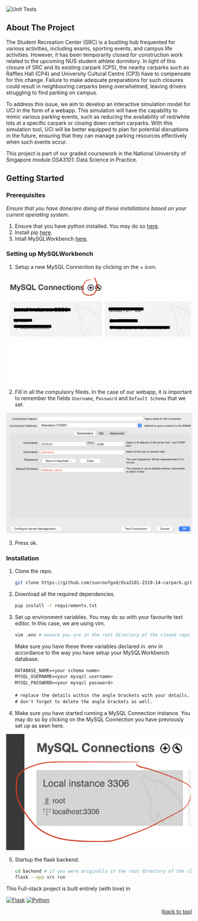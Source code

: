 <!-- PROJECT SHIELDS -->
![Unit Tests][testing-shield]
<a name="readme-top"></a>

<!-- ABOUT THE PROJECT -->
## About The Project

The Student Recreation Center (SRC) is a bustling hub frequented for various activities, including exams, sporting events, and campus life activities. However, it has been temporarily closed for construction work related to the upcoming NUS student athlete dormitory. In light of this closure of SRC and its existing carpark (CP5), the nearby carparks such as Raffles Hall (CP4) and University Cultural Centre (CP3) have to compensate for this change. Failure to make adequate preparations for such closures could result in neighbouring carparks being overwhelmed, leaving drivers struggling to find parking on campus.

To address this issue, we aim to develop an interactive simulation model for UCI in the form of a webapp. This simulation will have the capability to mimic various parking events, such as reducing the availability of red/white lots at a specific carpark or closing down certain carparks. With this simulation tool, UCI will be better equipped to plan for potential disruptions in the future, ensuring that they can manage parking resources effectively when such events occur.

This project is part of our graded coursework in the National University of Singapore module DSA3101: Data Science in Practice.

<!-- GETTING STARTED -->
## Getting Started

### Prerequisites

_Ensure that you have done/are doing all these installations based on your current operating system._
1. Ensure that you have python installed. You may do so [here](https://www.python.org/downloads/). 
2. Install pip [here](https://pip.pypa.io/en/stable/installation/).
3. Intall MySQLWorkbench [here](https://dev.mysql.com/downloads/workbench/).

### Setting up MySQLWorkbench

1. Setup a new MySQL Connection by clicking on the + icon.
<img src=".github/public/sql_workbench_setup_step1.png" width="500">

2. Fill in all the compulsory fileds. In the case of our webapp, it is important to remember the fields `Username`, `Password` and `Default Schema` that we set. 
<img src=".github/public/sql_workbench_setup_step2.png" width="700">

3. Press ok. 

### Installation

1. Clone the repo.

   ```sh
   git clone https://github.com/sunroofgod/dsa3101-2310-14-carpark.git
   ```
2. Download all the required dependencies.
   ```sh
   pip install -r requirements.txt
   ```
3. Set up environment variables. You may do so with your favourite text editor. In this case, we are using vim.
   ```sh
   vim .env # ensure you are in the root directory of the cloned repo
   ```
   Make sure you have these three variables declared in .env in accordance to the way you have setup your MySQLWorkbench database.
   ```txt
   DATABASE_NAME=<your schema name>
   MYSQL_USERNAME=<your mysqsl username>
   MYSQL_PASSWORD=<your mysqsl password>
   
   # replace the details within the angle brackets with your details.
   # don't forget to delete the angle brackets as well.
   ```
4. Make sure you have started running a MySQL Connection instance. You may do so by clicking on the MySQL Connection you have previously set up as seen here.
<img src=".github/public/sql_workbench_setup_step3.png" width="500">

5. Startup the flask backend.
   ```sh
   cd backend # if you were originally in the root directory of the cloned repo
   flask --app src run
   ```
   
<!-- BOTTOM BANNER -->
This Full-stack project is built entirely (with love) in

[![Flask][Flask]][Flask-url] 
[![Python][Python]][Python-url] 

<p align="right">(<a href="#readme-top">back to top</a>)</p>

<!-- MARKDOWN LINKS & IMAGES -->
[testing-shield]: https://img.shields.io/badge/unit_tests-passing-green
[Flask]: https://img.shields.io/badge/Flask-000000?style=for-the-badge&logo=flask&logoColor=white
[Flask-url]: http://flask.palletsprojects.com
[Python]: https://img.shields.io/badge/Python-3776AB?style=for-the-badge&logo=python&logoColor=white
[Python-url]: https://www.python.org
